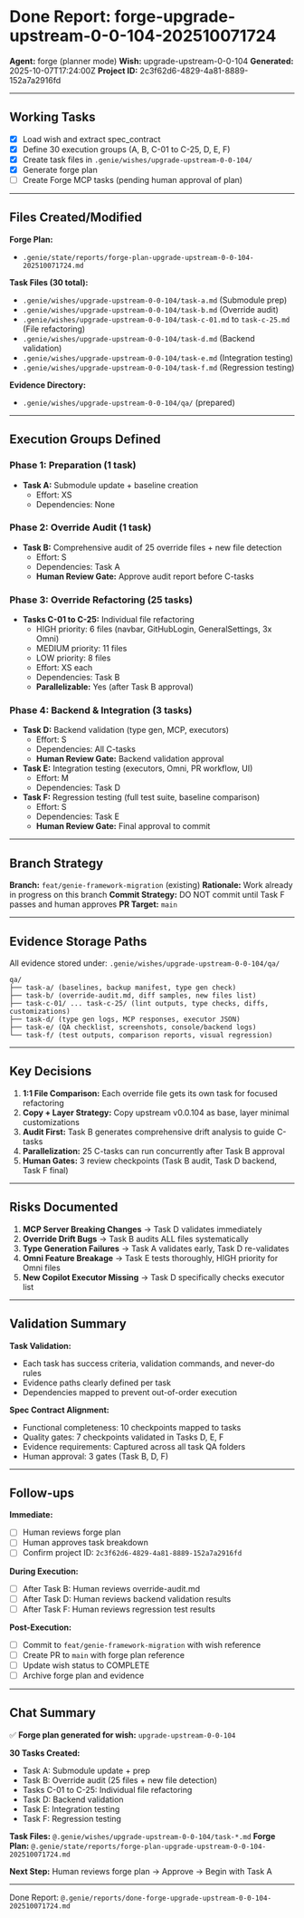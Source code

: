 # Done Report: forge-upgrade-upstream-0-0-104-202510071724

**Agent:** forge (planner mode)
**Wish:** upgrade-upstream-0-0-104
**Generated:** 2025-10-07T17:24:00Z
**Project ID:** 2c3f62d6-4829-4a81-8889-152a7a2916fd

---

## Working Tasks

- [x] Load wish and extract spec_contract
- [x] Define 30 execution groups (A, B, C-01 to C-25, D, E, F)
- [x] Create task files in `.genie/wishes/upgrade-upstream-0-0-104/`
- [x] Generate forge plan
- [ ] Create Forge MCP tasks (pending human approval of plan)

---

## Files Created/Modified

**Forge Plan:**
- `.genie/state/reports/forge-plan-upgrade-upstream-0-0-104-202510071724.md`

**Task Files (30 total):**
- `.genie/wishes/upgrade-upstream-0-0-104/task-a.md` (Submodule prep)
- `.genie/wishes/upgrade-upstream-0-0-104/task-b.md` (Override audit)
- `.genie/wishes/upgrade-upstream-0-0-104/task-c-01.md` to `task-c-25.md` (File refactoring)
- `.genie/wishes/upgrade-upstream-0-0-104/task-d.md` (Backend validation)
- `.genie/wishes/upgrade-upstream-0-0-104/task-e.md` (Integration testing)
- `.genie/wishes/upgrade-upstream-0-0-104/task-f.md` (Regression testing)

**Evidence Directory:**
- `.genie/wishes/upgrade-upstream-0-0-104/qa/` (prepared)

---

## Execution Groups Defined

### Phase 1: Preparation (1 task)
- **Task A:** Submodule update + baseline creation
  - Effort: XS
  - Dependencies: None

### Phase 2: Override Audit (1 task)
- **Task B:** Comprehensive audit of 25 override files + new file detection
  - Effort: S
  - Dependencies: Task A
  - **Human Review Gate:** Approve audit report before C-tasks

### Phase 3: Override Refactoring (25 tasks)
- **Tasks C-01 to C-25:** Individual file refactoring
  - HIGH priority: 6 files (navbar, GitHubLogin, GeneralSettings, 3x Omni)
  - MEDIUM priority: 11 files
  - LOW priority: 8 files
  - Effort: XS each
  - Dependencies: Task B
  - **Parallelizable:** Yes (after Task B approval)

### Phase 4: Backend & Integration (3 tasks)
- **Task D:** Backend validation (type gen, MCP, executors)
  - Effort: S
  - Dependencies: All C-tasks
  - **Human Review Gate:** Backend validation approval
- **Task E:** Integration testing (executors, Omni, PR workflow, UI)
  - Effort: M
  - Dependencies: Task D
- **Task F:** Regression testing (full test suite, baseline comparison)
  - Effort: S
  - Dependencies: Task E
  - **Human Review Gate:** Final approval to commit

---

## Branch Strategy

**Branch:** `feat/genie-framework-migration` (existing)
**Rationale:** Work already in progress on this branch
**Commit Strategy:** DO NOT commit until Task F passes and human approves
**PR Target:** `main`

---

## Evidence Storage Paths

All evidence stored under: `.genie/wishes/upgrade-upstream-0-0-104/qa/`

```
qa/
├── task-a/ (baselines, backup manifest, type gen check)
├── task-b/ (override-audit.md, diff samples, new files list)
├── task-c-01/ ... task-c-25/ (lint outputs, type checks, diffs, customizations)
├── task-d/ (type gen logs, MCP responses, executor JSON)
├── task-e/ (QA checklist, screenshots, console/backend logs)
└── task-f/ (test outputs, comparison reports, visual regression)
```

---

## Key Decisions

1. **1:1 File Comparison:** Each override file gets its own task for focused refactoring
2. **Copy + Layer Strategy:** Copy upstream v0.0.104 as base, layer minimal customizations
3. **Audit First:** Task B generates comprehensive drift analysis to guide C-tasks
4. **Parallelization:** 25 C-tasks can run concurrently after Task B approval
5. **Human Gates:** 3 review checkpoints (Task B audit, Task D backend, Task F final)

---

## Risks Documented

1. **MCP Server Breaking Changes** → Task D validates immediately
2. **Override Drift Bugs** → Task B audits ALL files systematically
3. **Type Generation Failures** → Task A validates early, Task D re-validates
4. **Omni Feature Breakage** → Task E tests thoroughly, HIGH priority for Omni files
5. **New Copilot Executor Missing** → Task D specifically checks executor list

---

## Validation Summary

**Task Validation:**
- Each task has success criteria, validation commands, and never-do rules
- Evidence paths clearly defined per task
- Dependencies mapped to prevent out-of-order execution

**Spec Contract Alignment:**
- Functional completeness: 10 checkpoints mapped to tasks
- Quality gates: 7 checkpoints validated in Tasks D, E, F
- Evidence requirements: Captured across all task QA folders
- Human approval: 3 gates (Task B, D, F)

---

## Follow-ups

**Immediate:**
- [ ] Human reviews forge plan
- [ ] Human approves task breakdown
- [ ] Confirm project ID: `2c3f62d6-4829-4a81-8889-152a7a2916fd`

**During Execution:**
- [ ] After Task B: Human reviews override-audit.md
- [ ] After Task D: Human reviews backend validation results
- [ ] After Task F: Human reviews regression test results

**Post-Execution:**
- [ ] Commit to `feat/genie-framework-migration` with wish reference
- [ ] Create PR to `main` with forge plan reference
- [ ] Update wish status to COMPLETE
- [ ] Archive forge plan and evidence

---

## Chat Summary

✅ **Forge plan generated for wish:** `upgrade-upstream-0-0-104`

**30 Tasks Created:**
- Task A: Submodule update + prep
- Task B: Override audit (25 files + new file detection)
- Tasks C-01 to C-25: Individual file refactoring
- Task D: Backend validation
- Task E: Integration testing
- Task F: Regression testing

**Task Files:** `@.genie/wishes/upgrade-upstream-0-0-104/task-*.md`
**Forge Plan:** `@.genie/state/reports/forge-plan-upgrade-upstream-0-0-104-202510071724.md`

**Next Step:** Human reviews forge plan → Approve → Begin with Task A

---

Done Report: `@.genie/reports/done-forge-upgrade-upstream-0-0-104-202510071724.md`
